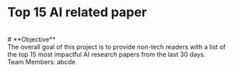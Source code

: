 # **Top 15 AI related paper** 
<br>
# **Objective**  <br>
The overall goal of this project is to provide non-tech readers with a list of the top 15 most impactful AI research papers from the last 30 days. <br>
Team Members: abcde
